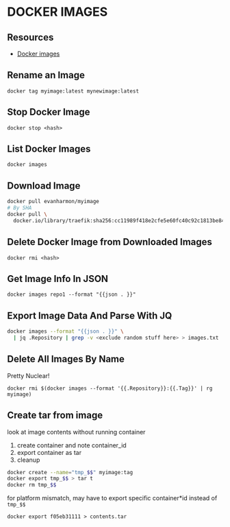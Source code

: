 # DOCKER IMAGES

## Resources

- [Docker images](https://docs.docker.com/engine/reference/commandline/images/)

## Rename an Image

`docker tag myimage:latest mynewimage:latest`

## Stop Docker Image <hash>

`docker stop <hash>`

## List Docker Images

`docker images`

## Download Image

```bash
docker pull evanharmon/myimage
# By SHA
docker pull \
  docker.io/library/traefik:sha256:cc11989f418e2cfe5e60fc40c92c1813be847f58eda15eced7d5ac890255ad9e
```

## Delete Docker Image <hash> from Downloaded Images

`docker rmi <hash>`

## Get Image Info In JSON

`docker images repo1 --format "{{json . }}"`

## Export Image Data And Parse With JQ

```bash
docker images --format "{{json . }}" \
  | jq .Repository | grep -v <exclude random stuff here> > images.txt
```

## Delete All Images By Name

Pretty Nuclear!

`docker rmi $(docker images --format '{{.Repository}}:{{.Tag}}' | rg myimage)`

## Create tar from image

look at image contents without running container

1. create container and note container_id
2. export container as tar
3. cleanup

```bash
docker create --name="tmp_$$" myimage:tag
docker export tmp_$$ > tar t
docker rm tmp_$$
```

for platform mismatch, may have to export specific container\*id instead of `tmp_$$`

`docker export f05eb31111 > contents.tar`
